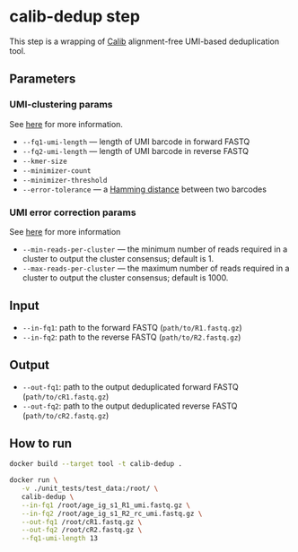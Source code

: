 # calib-dedup step

This step is a wrapping of [Calib](https://github.com/vpc-ccg/calib) alignment-free UMI-based deduplication tool.

## Parameters

### UMI-clustering params

See [here](https://github.com/vpc-ccg/calib?tab=readme-ov-file#clustering-parameters) for more information.

* `--fq1-umi-length` — length of UMI barcode in forward FASTQ
* `--fq2-umi-length` — length of UMI barcode in reverse FASTQ
* `--kmer-size`
* `--minimizer-count`
* `--minimizer-threshold`
* `--error-tolerance` — a [Hamming distance](https://en.wikipedia.org/wiki/Hamming_distance) between two barcodes

### UMI error correction params

See [here](https://github.com/vpc-ccg/calib?tab=readme-ov-file#error-correction-parameters) for more information

* `--min-reads-per-cluster` — the minimum number of reads required in a cluster to output the cluster consensus; default is 1.
* `--max-reads-per-cluster` — the maximum number of reads required in a cluster to output the cluster consensus; default is 1000.

## Input

* `--in-fq1`: path to the forward FASTQ (`path/to/R1.fastq.gz`)
* `--in-fq2`: path to the reverse FASTQ (`path/to/R2.fastq.gz`)

## Output

* `--out-fq1`: path to the output deduplicated forward FASTQ (`path/to/cR1.fastq.gz`)
* `--out-fq2`: path to the output deduplicated reverse FASTQ (`path/to/cR2.fastq.gz`)

## How to run

```bash
docker build --target tool -t calib-dedup .

docker run \
   -v ./unit_tests/test_data:/root/ \
   calib-dedup \
   --in-fq1 /root/age_ig_s1_R1_umi.fastq.gz \
   --in-fq2 /root/age_ig_s1_R2_rc_umi.fastq.gz \
   --out-fq1 /root/cR1.fastq.gz \
   --out-fq2 /root/cR2.fastq.gz \
   --fq1-umi-length 13
```